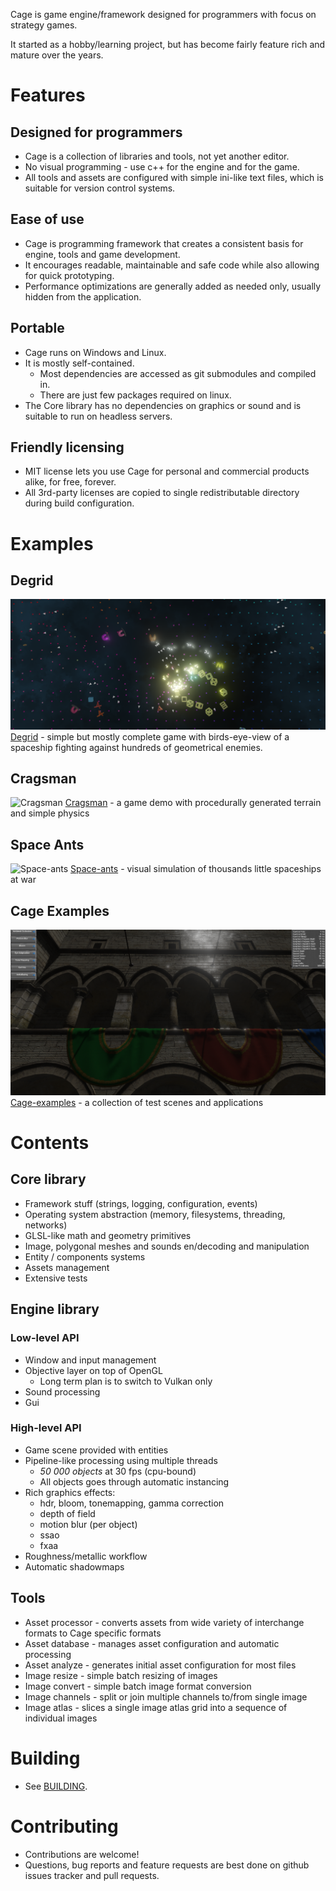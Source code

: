 Cage is game engine/framework designed for programmers with focus on strategy games.

It started as a hobby/learning project, but has become fairly feature rich and mature over the years.

# Features

## Designed for programmers

- Cage is a collection of libraries and tools, not yet another editor.
- No visual programming - use c++ for the engine and for the game.
- All tools and assets are configured with simple ini-like text files, which is suitable for version control systems.

## Ease of use

- Cage is programming framework that creates a consistent basis for engine, tools and game development.
- It encourages readable, maintainable and safe code while also allowing for quick prototyping.
- Performance optimizations are generally added as needed only, usually hidden from the application.

## Portable

- Cage runs on Windows and Linux.
- It is mostly self-contained.
  - Most dependencies are accessed as git submodules and compiled in.
  - There are just few packages required on linux.
- The Core library has no dependencies on graphics or sound and is suitable to run on headless servers.

## Friendly licensing

- MIT license lets you use Cage for personal and commercial products alike, for free, forever.
- All 3rd-party licenses are copied to single redistributable directory during build configuration.

# Examples

## Degrid

![Degrid](https://raw.githubusercontent.com/ucpu/degrid/master/screenshots/3.png)
[Degrid](https://github.com/ucpu/degrid) - simple but mostly complete game with birds-eye-view of a spaceship fighting against hundreds of geometrical enemies.

## Cragsman

![Cragsman](https://raw.githubusercontent.com/ucpu/cragsman/master/screenshots/2.png)
[Cragsman](https://github.com/ucpu/cragsman) - a game demo with procedurally generated terrain and simple physics

## Space Ants

![Space-ants](https://raw.githubusercontent.com/ucpu/space-ants/master/screenshots/2.png)
[Space-ants](https://github.com/ucpu/space-ants) - visual simulation of thousands little spaceships at war

## Cage Examples

![Cage-examples](https://raw.githubusercontent.com/ucpu/cage-examples/master/screenshots/3.png)
[Cage-examples](https://github.com/ucpu/cage-examples) - a collection of test scenes and applications

# Contents

## Core library

- Framework stuff (strings, logging, configuration, events)
- Operating system abstraction (memory, filesystems, threading, networks)
- GLSL-like math and geometry primitives
- Image, polygonal meshes and sounds en/decoding and manipulation
- Entity / components systems
- Assets management
- Extensive tests

## Engine library

### Low-level API

- Window and input management
- Objective layer on top of OpenGL
  - Long term plan is to switch to Vulkan only
- Sound processing
- Gui

### High-level API

- Game scene provided with entities
- Pipeline-like processing using multiple threads
  - *50 000 objects* at 30 fps (cpu-bound)
  - All objects goes through automatic instancing
- Rich graphics effects:
  - hdr, bloom, tonemapping, gamma correction
  - depth of field
  - motion blur (per object)
  - ssao
  - fxaa
- Roughness/metallic workflow
- Automatic shadowmaps

## Tools

- Asset processor - converts assets from wide variety of interchange formats to Cage specific formats
- Asset database - manages asset configuration and automatic processing
- Asset analyze - generates initial asset configuration for most files
- Image resize - simple batch resizing of images
- Image convert - simple batch image format conversion
- Image channels - split or join multiple channels to/from single image
- Image atlas - slices a single image atlas grid into a sequence of individual images

# Building

- See [BUILDING](BUILDING.md).

# Contributing

- Contributions are welcome!
- Questions, bug reports and feature requests are best done on github issues tracker and pull requests.
